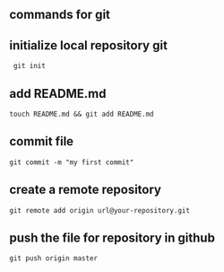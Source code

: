 ## commands for git

## initialize local repository git
	 git init

## add README.md
	touch README.md && git add README.md

## commit file
	git commit -m "my first commit"

## create a remote repository
	git remote add origin url@your-repository.git

## push the file for repository in github
	git push origin master

